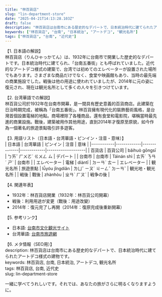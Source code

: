 ```yaml
---
title: "林百貨店"
slug: "lin-department-store"
date: "2025-04-21T14:13:28.103Z"
draft: false
description: "林百貨店は台南市にある歴史的なデパートで、日本統治時代に建てられたアートデコ様式の建物です。"
keywords: ["林百貨店", "台南", "日本統治", "アートデコ", "観光名所"]
tags: ["林百貨店", "台南", "近代史"]
---
```


【1. 日本語の解説】  
林百貨店（りんひゃっかてん）は、1932年に台南市で開業した歴史的なデパートです。日本統治時代に建てられ、「台南五番街」とも呼ばれていました。近代的なアートデコ様式の建築で、台湾では初めてのエレベーターが設置された場所でもあります。さまざまな商品だけでなく、食堂や映画館もあり、当時の最先端の商業施設でした。戦後は他の用途に使われていましたが、2014年に元の姿に復元され、現在は観光名所として多くの人々を引きつけています。

【2. 台湾華語での解説】  
林百貨公司於1932年在台南市開幕，是一間具有歷史意義的百貨商店。此建築在日治時期完成，被稱為「台南五番街」。林百貨擁有現代化的裝飾藝術風格，是台灣首個設置電梯的地點。商場裡除了各種商品，還有食堂和電影院，堪稱當時最先進的商業設施。戰後，建築被用作其他用途，直到2014年才復原至原貌，如今作為一個著名的旅遊景點吸引許多遊客。

【3. 用語リスト（日本語・台湾華語・ピンイン・注音・意味）】  
| 日本語     | 台湾華語     | ピンイン     | 注音       | 意味               |
|------------|-------------|--------------|-------------|--------------------|
| 百貨店     | 百貨公司     | bǎihuò gōngsī | ㄅㄞˇ ㄏㄨㄛˋ ㄍㄨㄥ ㄙ | デパート           |
| 台南市     | 台南市     | Táinán shì    | ㄊㄞˊ ㄋㄢˊ ㄕˋ  | 台南市             |
| エレベーター | 電梯         | diàntī        | ㄉㄧㄢˋ ㄊㄧ  | エレベーター       |
| 観光名所   | 旅遊景點     | lǚyóu jǐngdiǎn | ㄌㄩˇ ㄧㄡˊ ㄐㄧㄥˇ ㄉㄧㄢˇ | 観光地・観光名所   |
| 戦後       | 戰後         | zhànhòu      | ㄓㄢˋ ㄏㄡˋ | 戦争の後           |

【4. 関連年表】  
- 1932年：林百貨店開業（1932年：林百貨公司開幕）
- 戦後：利用用途が変更（戰後：用途改變）
- 2014年：復元完了し再開（2014年：復原完成後重新開幕）

【5. 参考リンク】  
- 日本語: [台南市文化観光サイト](https://www.twtainan.net/ja/)
- 台湾華語: [台南市旅遊網](https://www.twtainan.net/zh-tw/)

【6. メタ情報（SEO用）】  
description: 林百貨店は台南市にある歴史的なデパートで、日本統治時代に建てられたアートデコ様式の建物です。  
keywords: 林百貨店, 台南, 日本統治, アートデコ, 観光名所  
tags: 林百貨店, 台南, 近代史  
slug: lin-department-store  

一緒に学べてうれしいです。それでは、あなたの旅がさらに明るくなりますように。